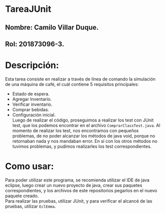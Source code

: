# TareaJUnit

## Nombre: Camilo Villar Duque.
## Rol: 201873096-3.
# Descripción:
Esta tarea consiste en realizar a través de línea de comando la simulación de una máquina de café, el cuál contiene 5 requisitos principales:  
* Estado de espera.  
* Agregar Inventario.
* Verificar inventario.  
* Comprar bebidas.  
* Configuración inicial.  
Luego de realizar el código, proseguimos a realizar los test con JUnit test, que los podemos encontrar en el archivo ```ComprarClassTest.java```. Al momento de realizar los test, nos encontramos con pequeños problemas, de no poder alcanzar los métodos de java void, porque no retornaban nada y nos mandaban error. En sí con los otros métodos no tuvimos problemas, y pudimos realizarles los test correspondientes.  
# Como usar:  
Para poder utilizar este programa, se recomienda utilizar el IDE de java eclipse, luego crear un nuevo proyecto de java, crear sus paquetes correspondientes, y los archivos de este repositorios pegarlos en el nuevo paquete creado.  
Para realizar las pruebas, utilizar JUnit, y para verificar el alcancé de las pruebas, utilizar  ``EclEmma``.
